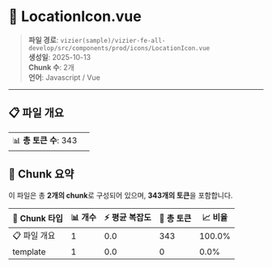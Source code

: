 # 📄 LocationIcon.vue

> **파일 경로**: `vizier(sample)/vizier-fe-all-develop/src/components/prod/icons/LocationIcon.vue`  
> **생성일**: 2025-10-13  
> **Chunk 수**: 2개  
> **언어**: Javascript / Vue
---


## 📋 파일 개요

| | |
|--|--|
| 📊 **총 토큰 수**: 343 |  |






## 🧩 Chunk 요약

이 파일은 총 **2개의 chunk**로 구성되어 있으며, **343개의 토큰**을 포함합니다.

| 🧩 Chunk 타입 | 📊 개수 | ⚡ 평균 복잡도 | 📝 총 토큰 | 📈 비율 |
|---------------|--------|-------------|----------|--------|
| 📋 파일 개요 | 1 | 0.0 | 343 | 100.0% |
| template | 1 | 0.0 | 0 | 0.0% |

